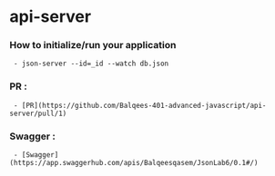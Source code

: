 
# api-server

### How to initialize/run your application 

     - json-server --id=_id --watch db.json

### PR :

     - [PR](https://github.com/Balqees-401-advanced-javascript/api-server/pull/1)

### Swagger :
     - [Swagger](https://app.swaggerhub.com/apis/Balqeesqasem/JsonLab6/0.1#/)



